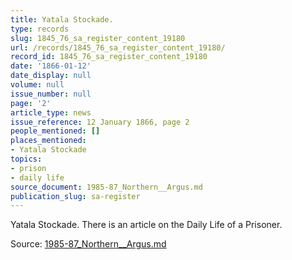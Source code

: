 ```yaml
---
title: Yatala Stockade.
type: records
slug: 1845_76_sa_register_content_19180
url: /records/1845_76_sa_register_content_19180/
record_id: 1845_76_sa_register_content_19180
date: '1866-01-12'
date_display: null
volume: null
issue_number: null
page: '2'
article_type: news
issue_reference: 12 January 1866, page 2
people_mentioned: []
places_mentioned:
- Yatala Stockade
topics:
- prison
- daily life
source_document: 1985-87_Northern__Argus.md
publication_slug: sa-register
---
```


Yatala Stockade.  There is an article on the Daily Life of a Prisoner.

Source: [1985-87_Northern__Argus.md](/downloads/markdown/1985-87_Northern__Argus.md)
